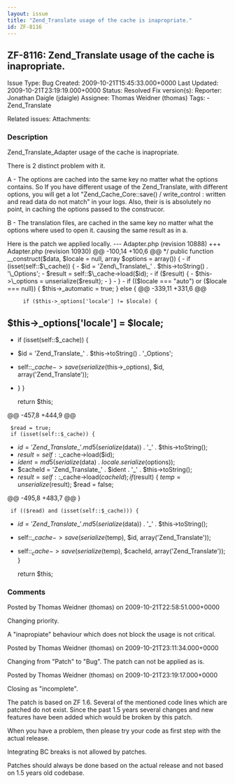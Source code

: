 ```yaml
---
layout: issue
title: "Zend_Translate usage of the cache is inapropriate."
id: ZF-8116
---
```


ZF-8116: Zend\_Translate usage of the cache is inapropriate.
------------------------------------------------------------

 Issue Type: Bug Created: 2009-10-21T15:45:33.000+0000 Last Updated: 2009-10-21T23:19:19.000+0000 Status: Resolved Fix version(s): 
 Reporter:  Jonathan Daigle (jdaigle)  Assignee:  Thomas Weidner (thomas)  Tags: - Zend\_Translate
 
 Related issues: 
 Attachments: 
### Description

Zend\_Translate\_Adapter usage of the cache is inapropriate.

There is 2 distinct problem with it.

A - The options are cached into the same key no matter what the options contains. So If you have different usage of the Zend\_Translate, with different options, you will get a lot "Zend\_Cache\_Core::save() / write\_control : written and read data do not match" in your logs. Also, their is is absolutely no point, in caching the options passed to the construcor.

B - The translation files, are cached in the same key no matter what the options where used to open it. causing the same result as in a.

Here is the patch we applied locally. --- Adapter.php (revision 10888) +++ Adapter.php (revision 10930) @@ -100,14 +100,6 @@ \*/ public function \_\_construct($data, $locale = null, array $options = array()) { - if (isset(self::$\_cache)) { - $id = 'Zend\_Translate\_' . $this->toString() . '\_Options'; - $result = self::$\_cache->load($id); - if ($result) { - $this->\_options = unserialize($result); - } - } - if (($locale === "auto") or ($locale === null)) { $this->\_automatic = true; } else { @@ -339,11 +331,6 @@

 
         if ($this->_options['locale'] != $locale) {


 $this->\_options['locale'] = $locale;
--------------------------------------

- if (isset(self::$\_cache)) {
- $id = 'Zend\_Translate\_' . $this->toString() . '\_Options';
- self::$\_cache->save( serialize($this->\_options), $id, array('Zend\_Translate'));
- }
     }
    
     return $this;


@@ -457,8 +444,9 @@

 
     $read = true;
     if (isset(self::$_cache)) {
- $id = 'Zend\_Translate\_' . md5(serialize($data)) . '\_' . $this->toString();
- $result = self::$\_cache->load($id);
- $ident = md5(serialize($data) . $locale . serialize($options));
- $cacheId = 'Zend\_Translate\_' . $ident . '\_' . $this->toString();
- $result = self::$_cache->load($cacheId);
         if ($result) {
             $temp = unserialize($result);
             $read = false;


@@ -495,8 +483,7 @@ }

 
     if (($read) and (isset(self::$_cache))) {
- $id = 'Zend\_Translate\_' . md5(serialize($data)) . '\_' . $this->toString();
- self::$\_cache->save( serialize($temp), $id, array('Zend\_Translate'));
- self::$_cache->save( serialize($temp), $cacheId, array('Zend_Translate'));
     }
    
     return $this;
 


 

### Comments

Posted by Thomas Weidner (thomas) on 2009-10-21T22:58:51.000+0000

Changing priority.

A "inapropiate" behaviour which does not block the usage is not critical.

 

 

Posted by Thomas Weidner (thomas) on 2009-10-21T23:11:34.000+0000

Changing from "Patch" to "Bug". The patch can not be applied as is.

 

 

Posted by Thomas Weidner (thomas) on 2009-10-21T23:19:17.000+0000

Closing as "incomplete".

The patch is based on ZF 1.6. Several of the mentioned code lines which are patched do not exist. Since the past 1.5 years several changes and new features have been added which would be broken by this patch.

When you have a problem, then please try your code as first step with the actual release.

Integrating BC breaks is not allowed by patches.

Patches should always be done based on the actual release and not based on 1.5 years old codebase.

 

 